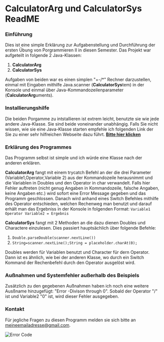 # CalculatorArg und CalculatorSys ReadME
### Einführung

Dies ist eine simple Erklärung zur Aufgabenstellung und Durchführung der ersten Übung von Porgrammieren II in diesen Semester.
Das Projekt war aufgeteilt in folgende 2 Java-Klassen:

  1. **CalculatorArg**
  2. **CalculatorSys**

Aufgaben von beiden war es einen simplen "+\-/*" Rechner darzustellen, einmal mit Eingaben mithilfe Java.scanner (**CalculatorSys**tem) in der Konsole und einmal über  Java-Kommandozeilenparameter (**CalculatorArg**uments).

### Installierungshilfe
Die beiden Porgamme zu intstallieren ist extrem leicht, benutzte sie wie jede andere Java-Klasse. 
Sie sind beide voneinander unabhängig.
Falls Sie nicht wissen, wie sie eine Java-Klasse starten empfehle ich folgenden Link der Sie zu einer sehr hilfreichen Webseite dazu führt.
[**Bitte hier klicken**](https://letmegooglethat.com/?q=Wie+startet+man+eine+Java+Klasse)

### Erklärung des Programmes
Das Programm selbst ist simple und ich würde eine Klasse nach der anderen erklären.

**CalculatorArg** fangt mit einem trycatch Befehl an der die drei Parameter (Variable1,Operator,Variable 2) aus der Kommandozeile herausnimmt und die Variablen in Doubles und den Operator in char verwandelt. 
Falls hier Fehler auftreten (nicht genug Angaben in Kommandozeile, falsche Angaben, keine Angaben etc.) wird sofort eine Error Message gegeben und das Programm geschlossen.
Danach wird anhand eines Switch Befehles mithilfe des Operator entschieden, welchen Rechenweg man benutzt und darauf erhält man das Ergebniss in der Konsole in folgenden Format:
`Variable1 Operator Variable2 = Ergebnis`

**CalculatorSys** fangt mit 2 Methoden an die dazu dienen Doubles und Charactere einzulesen. Dies passiert hauptsächlich über folgende Befehle: 
1. `Double.parseDouble(scanner.nextLine())`
2. `String=scanner.nextLine();String = placeholder.charAt(0);`

Doubles werden für Variablen benutzt und Character für dern Operator. Dann ist es ähnlich, wie bei der anderen Klasse, wo durch ein Switch Kommand der Rechenbefehl durch den Operator ausgelöst wird.

### Außnahmen und Systemfehler außerhalb des Beispiels

Zusätzlich zu den gegebenen Außnahmen haben ich noch eine weitere Ausßname hinzugefügt: "Error -Divison through 0". Sobald der Operator "/" ist und Variable2 "0" ist, wird dieser Fehler ausgegeben.

### Kontakt

Für jegliche Fragen zu diesen Programm melden sie sich bitte an meineemailadresse@gmail.com.

![Error Code](https://techvig.net/wp-content/uploads/2020/11/Solution-pii_email_9c55590039c2c629ec55-Error-Code.jpg)







